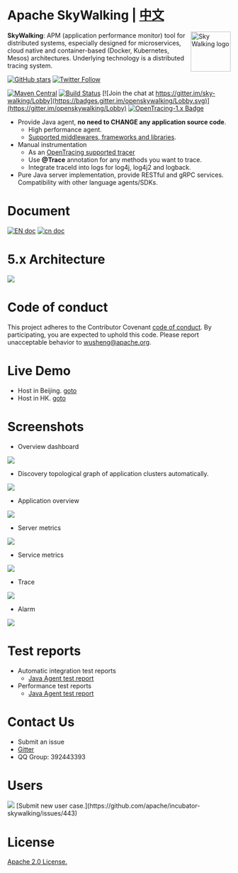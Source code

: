 Apache SkyWalking | [中文](README_ZH.md)
==========

<img src="https://skywalkingtest.github.io/page-resources/3.0/skywalking.png" alt="Sky Walking logo" height="90px" align="right" />

**SkyWalking**: APM (application performance monitor) tool for distributed systems, especially designed for 
microservices, cloud native and container-based (Docker, Kubernetes, Mesos) architectures.
Underlying technology is a distributed tracing system.

[![GitHub stars](https://img.shields.io/github/stars/apache/incubator-skywalking.svg?style=for-the-badge&label=Stars&logo=github)](https://github.com/apache/incubator-skywalking)
[![Twitter Follow](https://img.shields.io/twitter/follow/asfskywalking.svg?style=for-the-badge&label=Follow&logo=twitter)](https://twitter.com/AsfSkyWalking)


[![Maven Central](https://img.shields.io/maven-central/v/org.apache.skywalking/apache-skywalking-apm-incubating.svg)](http://skywalking.apache.org/downloads/)
[![Build Status](https://travis-ci.org/apache/incubator-skywalking.svg?branch=master)](https://travis-ci.org/apache/incubator-skywalking)
[![Join the chat at https://gitter.im/sky-walking/Lobby](https://badges.gitter.im/openskywalking/Lobby.svg)](https://gitter.im/openskywalking/Lobby)
[![OpenTracing-1.x Badge](https://img.shields.io/badge/OpenTracing--1.x-enabled-blue.svg)](http://opentracing.io)

* Provide Java agent, **no need to CHANGE any application source code**.
  * High performance agent. 
  * [Supported middlewares, frameworks and libraries](docs/Supported-list.md).
* Manual instrumentation
  * As an [OpenTracing supported tracer](http://opentracing.io/documentation/pages/supported-tracers)
  * Use **@Trace** annotation for any methods you want to trace.
  * Integrate traceId into logs for log4j, log4j2 and logback.
* Pure Java server implementation, provide RESTful and gRPC services. Compatibility with other language agents/SDKs. 

# Document
[![EN doc](https://img.shields.io/badge/document-English-blue.svg)](docs/README.md) [![cn doc](https://img.shields.io/badge/文档-中文版-blue.svg)](docs/README_ZH.md)

# 5.x Architecture
<img src="https://skywalkingtest.github.io/page-resources/5.0/architecture.png"/>

# Code of conduct
This project adheres to the Contributor Covenant [code of conduct](CODE_OF_CONDUCT.md). By participating, you are expected to uphold this code. Please report unacceptable behavior to wusheng@apache.org.

# Live Demo
- Host in Beijing. [goto](http://49.4.12.44:8080/)
- Host in HK. [goto](http://159.138.0.181:8080/)

# Screenshots
- Overview dashboard
<img src="https://skywalkingtest.github.io/page-resources/5.0.0-alpha/Dashboard.png"/>

- Discovery topological graph of application clusters automatically.
<img src="https://skywalkingtest.github.io/page-resources/5.0.0-alpha/Topology.png"/>

- Application overview
<img src="https://skywalkingtest.github.io/page-resources/5.0.0-alpha/Application.png"/>

- Server metrics
<img src="https://skywalkingtest.github.io/page-resources/5.0.0-alpha/server.png"/>

- Service metrics
<img src="https://skywalkingtest.github.io/page-resources/5.0.0-alpha/Service.png"/>

- Trace
<img src="https://skywalkingtest.github.io/page-resources/5.0.0-alpha/trace.png"/>

- Alarm
<img src="https://skywalkingtest.github.io/page-resources/5.0.0-alpha/application-alarm.png"/>

# Test reports
- Automatic integration test reports
  - [Java Agent test report](https://github.com/SkywalkingTest/agent-integration-test-report)
- Performance test reports
  - [Java Agent test report](https://skywalkingtest.github.io/Agent-Benchmarks/)

# Contact Us
* Submit an issue
* [Gitter](https://gitter.im/openskywalking/Lobby)
* QQ Group: 392443393

# Users
<img src="https://skywalkingtest.github.io/page-resources/users/users-2018-04-18.png"/>
[Submit new user case.](https://github.com/apache/incubator-skywalking/issues/443) 

# License
[Apache 2.0 License.](/LICENSE)

